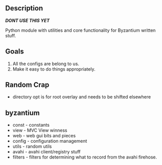 ## Description ##
***DONT USE THIS YET***

Python module with utilities and core functionality for Byzantium written stuff.

## Goals ##
1. All the configs are belong to us.
1. Make it easy to do things appropriately.

## Random Crap ##
* directory opt is for root overlay and needs to be shifted elsewhere

## byzantium ##
* const - constants
* view - MVC View winness
 * web - web gui bits and pieces
* config - configuration management
* utils - random utils
* avahi - avahi client/registry stuff
 * filters - filters for determining what to record from the avahi firehose.
